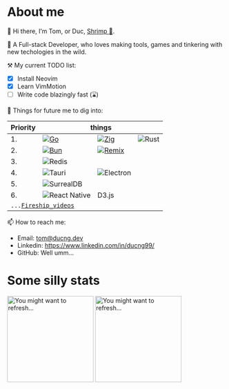 # About me

👋 Hi there, I’m Tom, or Duc, [Shrimp 🦐](https://translate.google.com/?sl=vi&tl=en&text=t%C3%B4m).

👀 A Full-stack Developer, who loves making tools, games and tinkering with new techologies in the wild.

⚒ My current TODO list:
- [x] Install Neovim
- [x] Learn VimMotion
- [ ] Write code blazingly fast (⌛)

🌱 Things for future me to dig into:

<table>
  <thead>
    <tr><th>Priority</th><th colspan="3">things</th></tr>
  <tbody>
    <tr><td>1.</td><td><a href="https://go.dev"><img src="https://img.shields.io/badge/go-%2300ADD8.svg?style=for-the-badge&logo=go&logoColor=white" alt="Go" /></a></td><td><a href="https://ziglang.org"><img src="https://img.shields.io/badge/Zig-%23F7A41D.svg?style=for-the-badge&logo=zig&logoColor=white" alt="Zig" /></a></td><td><img src="https://img.shields.io/badge/rust-%23000000.svg?style=for-the-badge&logo=rust&logoColor=white" alt="Rust" /></td></tr>
    <tr><td>2.</td><td><a href="https://bun.sh"><img src="https://img.shields.io/badge/Bun-%23000000.svg?style=for-the-badge&logo=bun&logoColor=white" alt="Bun" /></a></td><td><a href="https://remix.run"><img src="https://img.shields.io/badge/remix-%23000.svg?style=for-the-badge&logo=remix&logoColor=white" alt="Remix" /></a></td><td></td></tr>
    <tr><td>3.</td><td colspan="3"><img src="https://img.shields.io/badge/redis-%23DD0031.svg?style=for-the-badge&logo=redis&logoColor=white" alt="Redis" /></td></tr>
    <tr><td>4.</td><td><img src="https://img.shields.io/badge/tauri-%2324C8DB.svg?style=for-the-badge&logo=tauri&logoColor=%23FFFFFF" alt="Tauri" /></td><td><img src="https://img.shields.io/badge/Electron-191970?style=for-the-badge&logo=Electron&logoColor=white" alt="Electron" /></td><td></td></tr>
    <tr><td>5.</td><td colspan="3"><img src="https://img.shields.io/badge/SurrealDB-FF00A0?style=for-the-badge&logo=surrealdb&logoColor=white" alt="SurrealDB" /></td></tr>
    <tr><td>6.</td><td><img src="https://img.shields.io/badge/react_native-%2320232a.svg?style=for-the-badge&logo=react&logoColor=%2361DAFB" alt="React Native" /></td><td>D3.js</td><td></td></tr>
    <tr><td colspan="4"><code>...<a href="https://www.youtube.com/@Fireship/videos">Fireship_videos</a></code></td></tr>
  </tbody>
</table>

📫 How to reach me:
- Email: tom@ducng.dev
- Linkedin: https://www.linkedin.com/in/ducng99/
- GitHub: Well umm...

# Some silly stats

<span>
  <img height="200" src="https://github-readme-stats-ducng99.vercel.app/api?username=ducng99&show_icons=true&custom_title=Stats&rank_icon=github&theme=tokyonight" alt="You might want to refresh..." />
  <img height="200" src="https://github-readme-stats-ducng99.vercel.app/api/top-langs/?username=ducng99&exclude_repo=KDU,MemoryModule,GoldDigger-CPP,Dungeon,CSGO-Internal,CSGO-External,CSGO-Bot&langs_count=8&hide=cmake&layout=compact&theme=tokyonight" alt="You might want to refresh..." />
</span>
